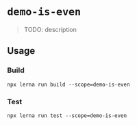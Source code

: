 # `demo-is-even`

> TODO: description

## Usage

### Build

```shell
npx lerna run build --scope=demo-is-even
```

### Test

```shell
npx lerna run test --scope=demo-is-even
```
